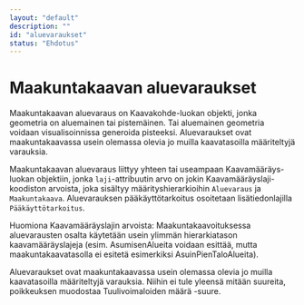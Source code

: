```yaml
---
layout: "default"
description: ""
id: "aluevaraukset"
status: "Ehdotus"
---
```

# Maakuntakaavan aluevaraukset

Maakuntakaavan aluevaraus on Kaavakohde-luokan objekti, jonka geometria on aluemainen tai pistemäinen. Tai aluemainen geometria voidaan visualisoinnissa generoida pisteeksi. Aluevaraukset ovat maakuntakaavassa usein olemassa olevia jo muilla kaavatasoilla määriteltyjä varauksia.

Maakuntakaavan aluevaraus liittyy yhteen tai useampaan Kaavamääräys-luokan objektiin, jonka ```laji```-attribuutin arvo on jokin Kaavamääräyslaji-koodiston arvoista, joka sisältyy määrityshierarkioihin  ```Aluevaraus``` ja ```Maakuntakaava```. Aluevarauksen pääkäyttötarkoitus osoitetaan lisätiedonlajilla ```Pääkäyttötarkoitus```.

Huomiona Kaavamääräyslajin arvoista: Maakuntakaavoituksessa aluevarausten osalta käytetään usein ylimmän hierarkiatason kaavamääräyslajeja (esim. AsumisenAlueita voidaan esittää, mutta maakuntakaavatasolla ei esitetä esimerkiksi AsuinPienTaloAlueita).

Aluevaraukset ovat maakuntakaavassa usein olemassa olevia jo muilla kaavatasoilla määriteltyjä varauksia. Niihin ei tule yleensä mitään suureita, poikkeuksen muodostaa
Tuulivoimaloiden määrä -suure.
